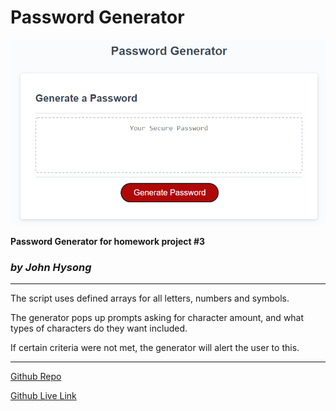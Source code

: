 # Password Generator

![screenshot](pwgeneratorscreenshot.png)

**Password Generator for homework project #3**
### *by John Hysong*

---

The script uses defined arrays for all letters, numbers and symbols.

The generator pops up prompts asking for character amount, and what types of characters do they want included.

If certain criteria were not met, the generator will alert the user to this.

---

[Github Repo](https://github.com/johnatticus/Password_Generator)

[Github Live Link](https://johnatticus.github.io/Password_Generator/)
